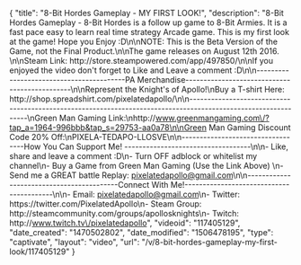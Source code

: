 {
    "title": "8-Bit Hordes Gameplay - MY FIRST LOOK!",
    "description": "8-Bit Hordes Gameplay - 8-Bit Hordes is a follow up game to 8-Bit Armies.  It is a fast pace easy to learn real time strategy Arcade game.  This is my first look at the game!  Hope you Enjoy :D\n\nNOTE: This is the Beta Version of the Game, not the Final Product.\n\nThe game releases on August 12th 2016.  \n\nSteam Link: http:\/\/store.steampowered.com\/app\/497850\/\n\nIf you enjoyed the video don't forget to Like and Leave a comment :D\n\n-----------------------------------------PA Merchandise----------------------------------------------\n\nRepresent the Knight's of Apollo!\nBuy a T-shirt Here: http:\/\/shop.spreadshirt.com\/pixelatedapollo\/\n\n---------------------------------------------------------------------------------------------------------------\nGreen Man Gaming Link:\nhttp:\/\/www.greenmangaming.com\/?tap_a=1964-996bbb&tap_s=29753-aa0a78\n\nGreen Man Gaming Discount Code 20% Off:\nPIXELA-TEDAPO-LLOSVE\n\n----------------------------------How You Can Support Me! -----------------------------------\n\n- Like, share and leave a comment :D\n- Turn OFF adblock or whitelist my channel\n- Buy a Game from Green Man Gaming (Use the Link Above) \n- Send me a GREAT battle Replay: pixelatedapollo@gmail.com\n\n------------------------------------------Connect With Me!-----------------------------------------\n\n- Email: pixelatedapollo@gmail.com\n- Twitter: https:\/\/twitter.com\/PixelatedApollo\n- Steam Group:  http:\/\/steamcommunity.com\/groups\/apollosknights\n- Twitch: http:\/\/www.twitch.tv\/pixelatedapollo",
    "videoid": "117405129",
    "date_created": "1470502802",
    "date_modified": "1506478195",
    "type": "captivate",
    "layout": "video",
    "url": "\/v\/8-bit-hordes-gameplay-my-first-look\/117405129"
}
